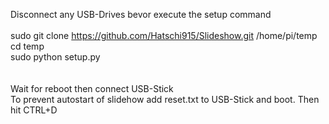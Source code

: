 Disconnect any USB-Drives bevor execute the setup command<br />
<br />
sudo git clone https://github.com/Hatschi915/Slideshow.git /home/pi/temp<br />
cd temp<br />
sudo python setup.py<br />
<br />
<br />
Wait for reboot then connect USB-Stick<br />
To prevent autostart of slidehow add reset.txt to USB-Stick and boot. Then hit CTRL+D<br />


